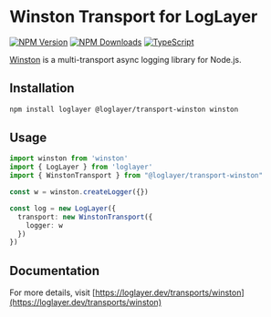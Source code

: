 # Winston Transport for LogLayer

[![NPM Version](https://img.shields.io/npm/v/%40loglayer%2Ftransport-winston)](https://www.npmjs.com/package/@loglayer/transport-winston)
[![NPM Downloads](https://img.shields.io/npm/dm/%40loglayer%2Ftransport-winston)](https://www.npmjs.com/package/@loglayer/transport-winston)
[![TypeScript](https://img.shields.io/badge/%3C%2F%3E-TypeScript-%230074c1.svg)](http://www.typescriptlang.org/)

[Winston](https://github.com/winstonjs/winston) is a multi-transport async logging library for Node.js.

## Installation

```bash
npm install loglayer @loglayer/transport-winston winston
```

## Usage

```typescript
import winston from 'winston'
import { LogLayer } from 'loglayer'
import { WinstonTransport } from "@loglayer/transport-winston"

const w = winston.createLogger({})

const log = new LogLayer({
  transport: new WinstonTransport({
    logger: w
  })
})
```

## Documentation

For more details, visit [https://loglayer.dev/transports/winston](https://loglayer.dev/transports/winston)


